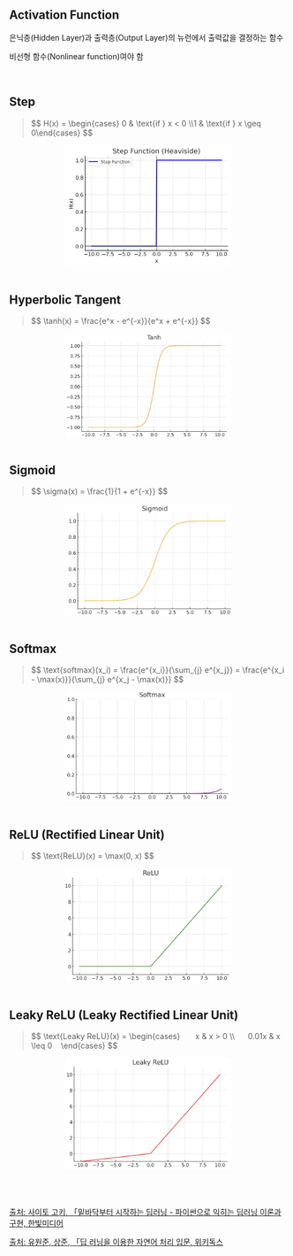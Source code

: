 <br />

## Activation Function

은닉층(Hidden Layer)과 출력층(Output Layer)의 뉴런에서 출력값을 결정하는 함수

비선형 함수(Nonlinear function)여야 함

<br />

## Step

> <div> $$ H(x) = \begin{cases} 0 & \text{if } x < 0 \\1 & \text{if } x \geq 0\end{cases} $$ </div>

<div style="display: flex; justify-content: center;">
  <img src="./Figure/Figure4.png" style="margin: 0 10px; width: 300px;">
</div>

<br />

## Hyperbolic Tangent

> <div> $$ \tanh(x) = \frac{e^x - e^{-x}}{e^x + e^{-x}} $$ </div>

<div style="display: flex; justify-content: center;">
  <img src="./Figure/Figure5.png" style="margin: 0 10px; width: 300px;">
</div>

<br />

## Sigmoid

> <div> $$ \sigma(x) = \frac{1}{1 + e^{-x}} $$ </div>

<div style="display: flex; justify-content: center;">
  <img src="./Figure/Figure6.png" style="margin: 0 10px; width: 300px;">
</div>

<br />

## Softmax

> <div> $$ \text{softmax}(x_i) = \frac{e^{x_i}}{\sum_{j} e^{x_j}} = \frac{e^{x_i - \max(x)}}{\sum_{j} e^{x_j - \max(x)}} $$ </div>

<div style="display: flex; justify-content: center;">
  <img src="./Figure/Figure7.png" style="margin: 0 10px; width: 300px;">
</div>

<br />
 
## ReLU (Rectified Linear Unit)

> <div> $$ \text{ReLU}(x) = \max(0, x) $$ </div>

<div style="display: flex; justify-content: center;">
  <img src="./Figure/Figure8.png" style="margin: 0 10px; width: 300px;">
</div>

<br />

## Leaky ReLU (Leaky Rectified Linear Unit)

> <div> $$ \text{Leaky ReLU}(x) = \begin{cases}       x & x > 0 \\      0.01x & x \leq 0    \end{cases} $$ </div>

<div style="display: flex; justify-content: center;">
  <img src="./Figure/Figure9.png" style="margin: 0 10px; width: 300px;">
</div>

<br />
<br />
<br />

[출처: 사이토 고키, 「밑바닥부터 시작하는 딥러닝 - 파이썬으로 익히는 딥러닝 이론과 구현, 한빛미디어](https://www.hanbit.co.kr/store/books/look.php?p_code=B8475831198)

[출처: 유원준, 상준, 「딥 러닝을 이용한 자연어 처리 입문, 위키독스](https://wikidocs.net/24987)

<br />
